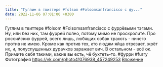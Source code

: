 ```yaml
---
title: "Гуглим в твиттере #folsom #Folsomsanfrancisco с фу..."
date: 2022-11-06 07:01:00 +0300
---
```


Гуглим в твиттере #folsom #Folsomsanfrancisco с фуррёвыми тэгами. Ну, или без них, там фуррей полно, потому мимо не проскролите.
Про российских фуррей, всего лишь, любящих собак трахоть - ничего против не имею. Кроме как против тех, кто людям яйца отрезает, жрёт их, и, полуспущенных дурачков заражает вич. В остальном - всё ок.
Примите себя такими, какие вы есть, чё бухтеть-то.
#фурри #furry
Фотография
<a class="vk-attach" href="https://vk.com/photo41076938_457249253">https://vk.com/photo41076938_457249253</a>
<a class="vk-attach" href="https://vk.com/photo41076938_457249253">Вложение</a>

